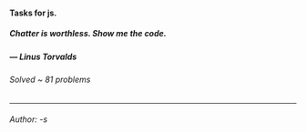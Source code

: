 #### Tasks for js.
##### Chatter is worthless. Show me the code. 
##### — Linus Torvalds
###### Solved ~ 81 problems 
____
###### Author: -s
